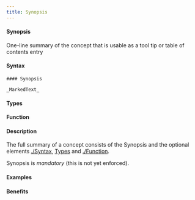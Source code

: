 ```yaml
---
title: Synopsis
---
```


#### Synopsis

One-line summary of the concept that is usable as a tool tip or table of contents entry

#### Syntax

```
#### Synopsis

_MarkedText_
```

#### Types

#### Function

#### Description

The full summary of a concept consists of the Synopsis and the optional elements
[./Syntax](/docs//Tutor/Concept/Syntax), [Types](/docs//Tutor/Concept/Types) and [./Function](/docs//Tutor/Concept/Function).

Synopsis is *mandatory* (this is not yet enforced).

#### Examples

#### Benefits


